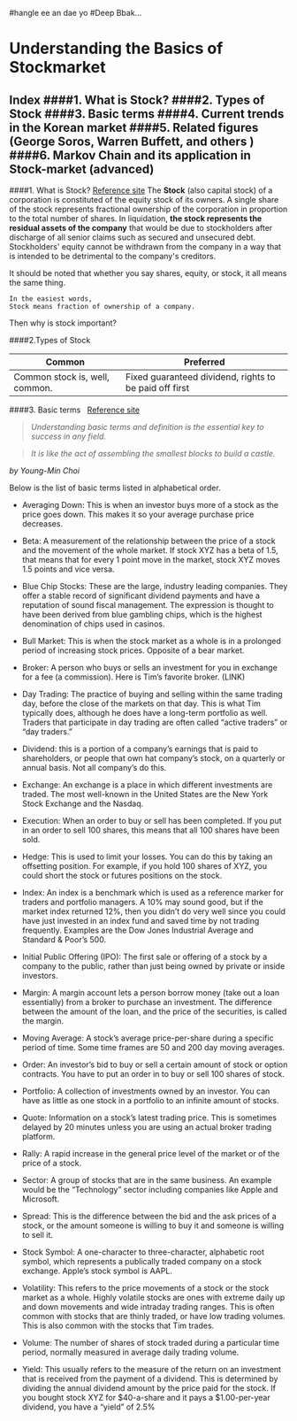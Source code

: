 #hangle ee an dae yo
#Deep Bbak...

# Understanding the Basics of Stockmarket
Index
####1. What is Stock?
####2. Types of Stock
####3. Basic terms 
####4. Current trends in the Korean market 
####5. Related figures (George Soros, Warren Buffett, and others )
####6. Markov Chain and its application in Stock-market (advanced)
----
####1. What is Stock?
[Reference site](https://en.wikipedia.org/wiki/Stock)
The __Stock__ (also capital stock) of a corporation is constituted of the equity stock of its owners. A single share of the stock represents fractional ownership of the corporation in proportion to the total number of shares. In liquidation, __the stock represents the residual assets of the company__ that would be due to stockholders after discharge of all senior claims such as secured and unsecured debt. Stockholders' equity cannot be withdrawn from the company in a way that is intended to be detrimental to the company's creditors.

It should be noted that whether you say shares, equity, or stock, it all means the same thing. 

```
In the easiest words, 
Stock means fraction of ownership of a company. 
```

Then why is stock important? 

####2.Types of Stock

|Common | Preferred|
|-----|-----|
| Common stock is, well, common.|Fixed guaranteed dividend, rights to be paid off first|


####3. Basic terms   
[Reference site](http://www.timothysykes.com/2013/06/trading-terms-you-need-to-know/)
> *Understanding basic terms and definition is the essential key to success in any field.*

> *It is like the act of assembling the smallest blocks to build a castle.*
   
   *by Young-Min Choi*


Below is the list of basic terms listed in alphabetical order. 

- Averaging Down: This is when an investor buys more of a stock as the price goes down. This makes it so your average purchase price decreases.

- Beta: A measurement of the relationship between the price of a stock and the movement of the whole market. If stock XYZ has a beta of 1.5, that means that for every 1 point move in the market, stock XYZ moves 1.5 points and vice versa.

- Blue Chip Stocks: These are the large, industry leading companies. They offer a stable record of significant dividend payments and have a reputation of sound fiscal management. The expression is thought to have been derived from blue gambling chips, which is the highest denomination of chips used in casinos.

- Bull Market: This is when the stock market as a whole is in a prolonged period of increasing stock prices. Opposite of a bear market.

- Broker: A person who buys or sells an investment for you in exchange for a fee (a commission). Here is Tim’s favorite broker. (LINK)

- Day Trading: The practice of buying and selling within the same trading day, before the close of the markets on that day. This is what Tim typically does, although he does have a long-term portfolio as well. Traders that participate in day trading are often called “active traders” or “day traders.”

- Dividend: this is a portion of a company’s earnings that is paid to shareholders, or people that own hat company’s stock, on a quarterly or annual basis. Not all company’s do this.

- Exchange: An exchange is a place in which different investments are traded. The most well-known in the United States are the New York Stock Exchange and the Nasdaq.

- Execution: When an order to buy or sell has been completed. If you put in an order to sell 100 shares, this means that all 100 shares have been sold.

- Hedge: This is used to limit your losses. You can do this by taking an offsetting position. For example, if you hold 100 shares of XYZ, you could short the stock or futures positions on the stock.

- Index: An index is a benchmark which is used as a reference marker for traders and portfolio managers. A 10% may sound good, but if the market index returned 12%, then you didn’t do very well since you could have just invested in an index fund and saved time by not trading frequently. Examples are the Dow Jones Industrial Average and Standard & Poor’s 500.

- Initial Public Offering (IPO): The first sale or offering of a stock by a company to the public, rather than  just being owned by private or inside investors.

- Margin: A margin account lets a person borrow money (take out a loan essentially) from a broker to purchase an investment. The difference between the amount of the loan, and the price of the securities, is called the margin.

- Moving Average: A stock’s average price-per-share during a specific period of time. Some time frames are 50 and 200 day moving averages.

- Order: An investor’s bid to buy or sell a certain amount of stock or option contracts. You have to put an order in to buy or sell 100 shares of stock.

- Portfolio: A collection of investments owned by an investor. You can have as little as one stock in a portfolio to an infinite amount of stocks.

- Quote: Information on a stock’s latest trading  price. This is sometimes delayed by 20 minutes unless you are using an actual broker trading platform.

- Rally: A rapid increase in the general price level of the market or of the price of a stock.

- Sector: A group of stocks that are in the same business. An example would be the “Technology” sector including companies like Apple and Microsoft.

- Spread: This is the difference between the bid and the ask prices of a stock, or the amount someone is willing to buy it and someone is willing to sell it.

- Stock Symbol: A one-character to three-character, alphabetic root symbol, which represents a publically traded company on a stock exchange. Apple’s stock symbol is AAPL.

- Volatility: This refers to the price movements of a stock or the stock market as a whole. Highly volatile stocks are ones with extreme daily up and down movements and wide intraday trading ranges. This is often common with stocks that are thinly traded, or have low trading volumes. This is also common with the stocks that Tim trades.

- Volume: The number of shares of stock traded during a particular time period, normally measured in average daily trading volume.

- Yield: This usually refers to the measure of the return on an investment that is received from the payment of a dividend. This is determined by dividing the annual dividend amount by the price paid for the stock. If you bought stock XYZ for $40-a-share and it pays a $1.00-per-year dividend, you have a “yield” of 2.5%
